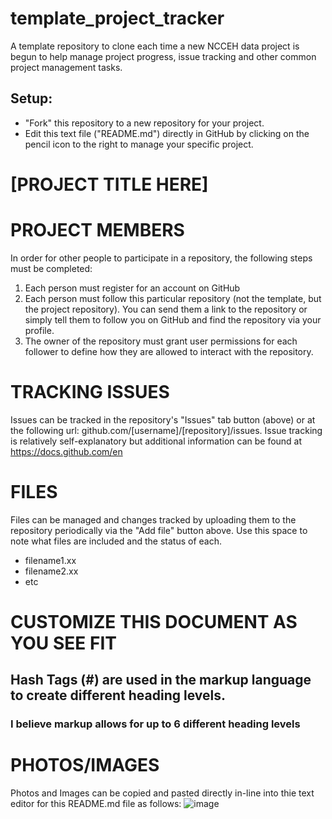 # template_project_tracker
A template repository to clone each time a new NCCEH data project is begun to help manage project progress, issue tracking and other common project management tasks. 
## Setup: 
* "Fork" this repository to a new repository for your project. 
* Edit this text file ("README.md") directly in GitHub by clicking on the pencil icon to the right to manage your specific project.  
 
# [PROJECT TITLE HERE]

# PROJECT MEMBERS
In order for other people to participate in a repository, the following steps must be completed: 
1. Each person must register for an account on GitHub
2. Each person must follow this particular repository (not the template, but the project repository).  You can send them a link to the repository or simply tell them to follow you on GitHub and find the repository via your profile.
3. The owner of the repository must grant user permissions for each follower to define how they are allowed to interact with the repository.  

# TRACKING ISSUES
Issues can be tracked in the repository's "Issues" tab button (above) or at the following url: github.com/[username]/[repository]/issues.  Issue tracking is relatively self-explanatory but additional information can be found at https://docs.github.com/en

# FILES
Files can be managed and changes tracked by uploading them to the repository periodically via the "Add file" button above.  Use this space to note what files are included and the status of each. 
* filename1.xx
* filename2.xx
* etc

# CUSTOMIZE THIS DOCUMENT AS YOU SEE FIT
## Hash Tags (#) are used in the markup language to create different heading levels. 
### I believe markup allows for up to 6 different heading levels

# PHOTOS/IMAGES
Photos and Images can be copied and pasted directly in-line into thie text editor for this README.md file as follows: ![image](https://github.com/timbender-ncceh/template_project_tracker/assets/105810134/16c6e1ed-2708-416c-a7d7-3e8ffdec9af6)
